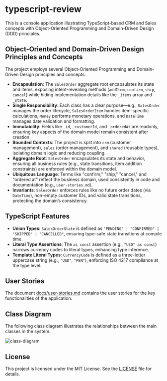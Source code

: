 # typescript-review

This is a console application illustrating TypeScript-based CRM and Sales concepts with Object-Oriented Programming and Domain-Driven Design (DDD) principles.

## Object-Oriented and Domain-Driven Design Principles and Concepts
The project employs several Object-Oriented Programming and Domain-Driven Design principles and concepts:
- **Encapsulation**: The `SalesOrder` aggregate root encapsulates its state and items, exposing intent-revealing methods (`addItem`, `confirm`, `ship`, `cancel`) while hiding implementation details like the `_items` array and `_state`.
- **Single Responsibility**: Each class has a clear purpose—e.g., `SalesOrder` manages the order lifecycle, `SalesOrderItem` handles item-specific calculations, `Money` performs monetary operations, and `DateTime` manages date validation and formatting.
- **Immutability**: Fields like `_id`, `_customerId`, and `_orderedAt` are readonly, ensuring key aspects of the domain model remain consistent after creation.
- **Bounded Contexts**: The project is split into `crm` (customer management), `sales` (order management), and `shared` (reusable types), isolating domain logic and reducing coupling.
- **Aggregate Root**: `SalesOrder` encapsulates its state and behavior, ensuring all business rules (e.g., state transitions, item addition constraints) are enforced within the domain model.
- **Ubiquitous Language**: Terms like "confirm," "ship," "cancel," and "ordered at" reflect the business domain, used consistently in code and documentation (e.g., `user-stories.md`).
- **Invariants**: `SalesOrder` enforces rules like no future order dates (via `DateTime`), non-empty customer IDs, and valid state transitions, protecting the domain’s consistency.

## TypeScript Features
- **Union Types**: `SalesOrderState` is defined as `"PENDING" | "CONFIRMED" | "SHIPPED" | "CANCELLED"`, ensuring type-safe state transitions at compile time.
- **Literal Type Assertions**: The `as const` assertion (e.g., `"USD" as const`) narrows currency codes to literal types, enhancing type inference.
- **Template Literal Types**: `CurrencyCode` is defined as a three-letter uppercase string (e.g., `"USD"`, `"PEN"`), enforcing ISO 4217 compliance at the type level.

## User Stories
The document [docs/user-stories.md](docs/user-stories.md) contains the user stories for the key functionalities of the application.

## Class Diagram
The following class diagram illustrates the relationships between the main classes in the system:

![class-diagram](https://www.plantuml.com/plantuml/proxy?src=https://raw.githubusercontent.com/upc-pre-202510-1asi0729-sandbox/typescript-review/refs/heads/master/docs/class-diagram.puml?token=GHSAT0AAAAAAC7JG2V4ZNR5J47AQFM3MFVYZ7YLC6A)

## License
This project is licensed under the MIT License. See the [LICENSE](./LICENSE) file for details.